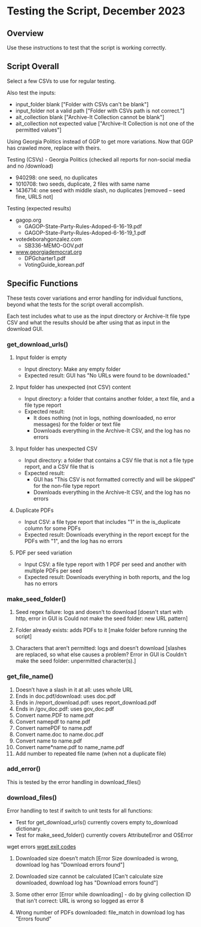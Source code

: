 # Testing the Script, December 2023

## Overview

Use these instructions to test that the script is working correctly.

## Script Overall
Select a few CSVs to use for regular testing.

Also test the inputs:
- input_folder blank ["Folder with CSVs can't be blank"]
- input_folder not a valid path ["Folder with CSVs path is not correct."]
- ait_collection blank ["Archive-It Collection cannot be blank"]
- ait_collection not expected value ["Archive-It Collection is not one of the permitted values"]

Using Georgia Politics instead of GGP to get more variations. Now that GGP has crawled more, replace with theirs.

Testing (CSVs) - Georgia Politics (checked all reports for non-social media and no /download) 

- 940298: one seed, no duplicates 
- 1010708: two seeds, duplicate, 2 files with same name 
- 1436714: one seed with middle slash, no duplicates [removed – seed fine, URLS not] 

 
Testing (expected results) 

- gagop.org 
   - GAGOP-State-Party-Rules-Adoped-6-16-19.pdf 
   - GAGOP-State-Party-Rules-Adoped-6-16-19_1.pdf 
- votedeborahgonzalez.com 
   - SB336-MEMO-GOV.pdf 
- www.georgiademocrat.org 
   - DPGcharter1.pdf 
   - VotingGuide_korean.pdf 

## Specific Functions

These tests cover variations and error handling for individual functions, 
beyond what the tests for the script overall accomplish.

Each test includes what to use as the input directory or Archive-It file type CSV 
and what the results should be after using that as input in the download GUI.

### get_download_urls()

1. Input folder is empty
   - Input directory: Make any empty folder  
   - Expected result: GUI has "No URLs were found to be downloaded."
   

2. Input folder has unexpected (not CSV) content
   - Input directory: a folder that contains another folder, a text file, and a file type report
   - Expected result:
        - It does nothing (not in logs, nothing downloaded, no error messages) for the folder or text file
        - Downloads everything in the Archive-It CSV, and the log has no errors


3. Input folder has unexpected CSV
   - Input directory: a folder that contains a CSV file that is not a file type report, and a CSV file that is
   - Expected result:
        - GUI has "This CSV is not formatted correctly and will be skipped" for the non-file type report
        - Downloads everything in the Archive-It CSV, and the log has no errors
   
 
4. Duplicate PDFs
    - Input CSV: a file type report that includes "1" in the is_duplicate column for some PDFs
    - Expected result: Downloads everything in the report except for the PDFs with "1", and the log has no errors


5. PDF per seed variation
    - Input CSV: a file type report with 1 PDF per seed and another with multiple PDFs per seed
    - Expected result: Downloads everything in both reports, and the log has no errors
    
### make_seed_folder() 

1. Seed regex failure: logs and doesn’t to download [doesn't start with http, error in GUI is Could not make the seed folder: new URL pattern]


2. Folder already exists: adds PDFs to it [make folder before running the script] 


3. Characters that aren’t permitted: logs and doesn’t download [slashes are replaced, so what else causes a problem? Error in GUI is Couldn't make the seed folder: unpermitted character(s).]

 
### get_file_name() 

1. Doesn’t have a slash in it at all: uses whole URL
2. Ends in doc.pdf/download: uses doc.pdf
3. Ends in /report_download.pdf: uses report_download.pdf
4. Ends in /gov_doc.pdf: uses gov_doc.pdf
5. Convert name.PDF to name.pdf
6. Convert namepdf to name.pdf
7. Convert namePDF to name.pdf
8. Convert name.doc to name.doc.pdf
9. Convert name to name.pdf
10. Convert name*name.pdf to name_name.pdf
11. Add number to repeated file name (when not a duplicate file)

### add_error()

This is tested by the error handling in download_files()

 
### download_files() 

Error handling to test if switch to unit tests for all functions:
- Test for get_download_urls() currently covers empty to_download dictionary.
- Test for make_seed_folder() currently covers AttributeError and OSError

wget errors 
[wget exit codes](https://www.man7.org/linux/man-pages/man1/wget.1.html)
1. Downloaded size doesn’t match [Error Size downloaded is wrong, download log has "Download errors found"] 
2. Downloaded size cannot be calculated [Can't calculate size downloaded, download log has "Download errors found"] 
3. Some other error [Error while downloading] - do by giving collection ID that isn't correct: URL is wrong so logged as error 8

4. Wrong number of PDFs downloaded: file_match in download log has "Errors found"